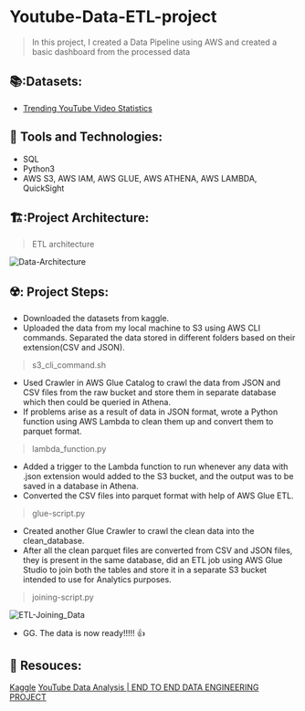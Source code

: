 # Youtube-Data-ETL-project
> In this project, I created a Data Pipeline using AWS and created a basic dashboard from the processed data


## 📚:Datasets:
* [Trending YouTube Video Statistics](https://www.kaggle.com/datasets/datasnaek/youtube-new)

 ## 🔧 Tools and Technologies:
* SQL
* Python3
* AWS S3, AWS IAM, AWS GLUE, AWS ATHENA, AWS LAMBDA, QuickSight

## 🏗️:Project Architecture:
> ETL architecture

![Data-Architecture](https://user-images.githubusercontent.com/83347717/201344688-22dbe224-dce2-460d-b1da-5e20f27a3a65.png)

## ☢️: Project Steps:
* Downloaded the datasets from kaggle.
* Uploaded the data from my local machine to S3 using AWS CLI commands. Separated the data stored in different folders based on their extension(CSV and JSON).
> s3_cli_command.sh
* Used Crawler in AWS Glue Catalog to crawl the data from JSON and CSV files from the raw bucket and store them in separate database which then could be queried in Athena.
* If problems arise as a result of data in JSON format, wrote a Python function using AWS Lambda to clean them up and convert them to parquet format.
> lambda_function.py
* Added a trigger to the Lambda function to run whenever any data with .json extension would added to the S3 bucket, and the output was to be saved in a database in Athena.
* Converted the CSV files into parquet format with help of AWS Glue ETL.
> glue-script.py
* Created another Glue Crawler to crawl the clean data into the clean_database.
* After all the clean parquet files are converted from CSV and JSON files, they is present in the same database, did an ETL job using AWS Glue Studio to join both the tables and store it in a separate S3 bucket intended to use for Analytics purposes.
> joining-script.py


![ETL-Joining_Data](https://user-images.githubusercontent.com/83347717/201347694-fa0b8a3a-4ea5-4baf-b443-43d573beb289.png)

* GG. The data is now ready!!!!! 👍
 ## :jigsaw: Resouces:
[Kaggle](https://www.kaggle.com/)
[YouTube Data Analysis | END TO END DATA ENGINEERING PROJECT](https://www.youtube.com/playlist?list=PLBJe2dFI4sguF2nU6Z3Od7BX8eALZN3mU)
